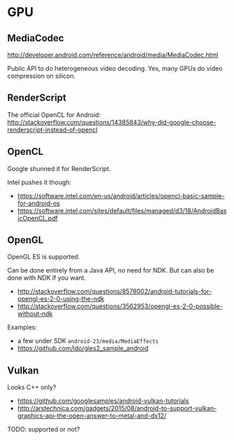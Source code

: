 # GPU

## MediaCodec

<http://developer.android.com/reference/android/media/MediaCodec.html>

Public API to do heterogeneous video decoding. Yes, many GPUs do video compression on silicon.

## RenderScript

The official OpenCL for Android: <http://stackoverflow.com/questions/14385843/why-did-google-choose-renderscript-instead-of-opencl>

## OpenCL

Google shunned it for RenderScript.

Intel pushes it though:

- <https://software.intel.com/en-us/android/articles/opencl-basic-sample-for-android-os>
- <https://software.intel.com/sites/default/files/managed/d3/18/AndroidBasicOpenCL.pdf>

## OpenGL

OpenGL ES is supported.

Can be done entirely from a Java API, no need for NDK. But can also be done with NDK if you want.

- <http://stackoverflow.com/questions/8578002/android-tutorials-for-opengl-es-2-0-using-the-ndk>
- <http://stackoverflow.com/questions/3562953/opengl-es-2-0-possible-without-ndk>

Examples:

- a few under SDK `android-23/media/MediaEffects`
- <https://github.com/ldo/gles2_sample_android>

## Vulkan

Looks C++ only?

- <https://github.com/googlesamples/android-vulkan-tutorials>
- <http://arstechnica.com/gadgets/2015/08/android-to-support-vulkan-graphics-api-the-open-answer-to-metal-and-dx12/>

TODO: supported or not?
